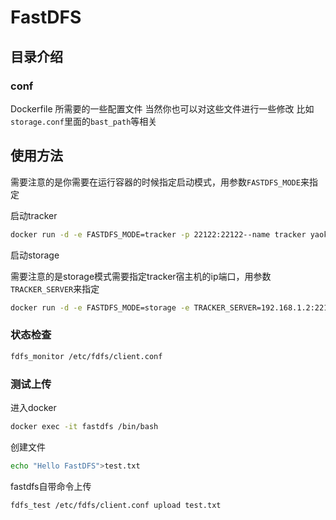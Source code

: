 # FastDFS


## 目录介绍
### conf
Dockerfile 所需要的一些配置文件
当然你也可以对这些文件进行一些修改  比如`storage.conf`里面的`bast_path`等相关

## 使用方法
需要注意的是你需要在运行容器的时候指定启动模式，用参数`FASTDFS_MODE`来指定

启动tracker

```bash
docker run -d -e FASTDFS_MODE=tracker -p 22122:22122--name tracker yaokun/fastdfs:V6.06
```

启动storage

需要注意的是storage模式需要指定tracker宿主机的ip端口，用参数`TRACKER_SERVER`来指定

```bash
docker run -d -e FASTDFS_MODE=storage -e TRACKER_SERVER=192.168.1.2:22122 -p 80:80 -p 23000:23000 --name tracker yaokun/fastdfs:V6.06
```


### 状态检查
```bash
fdfs_monitor /etc/fdfs/client.conf
```

### 测试上传
进入docker
```bash
docker exec -it fastdfs /bin/bash
```

创建文件
```bash
echo "Hello FastDFS">test.txt
```

fastdfs自带命令上传
```bash
fdfs_test /etc/fdfs/client.conf upload test.txt
```
